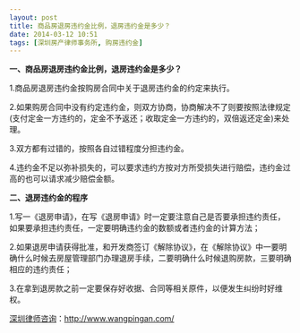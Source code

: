 ```yaml
---
layout: post
title: 商品房退房违约金比例，退房违约金是多少？
date: 2014-03-12 10:51
tags: [深圳房产律师事务所, 购房违约金]
---
```

<strong>一、商品房退房违约金比例，退房违约金是多少？</strong>

1.商品房退房违约金按购房合同中关于退房违约金的约定来执行。

2.如果购房合同中没有约定违约金，则双方协商，协商解决不了则要按照法律规定(支付定金一方违约的，定金不予返还；收取定金一方违约的，双倍返还定金)来处理。

3.双方都有过错的，按照各自过错程度分担违约金。

4.违约金不足以弥补损失的，可以要求违约方按对方所受损失进行赔偿，违约金过高的也可以请求减少赔偿金额。

<strong>二、退房违约金的程序</strong>

1.写一《退房申请》，在写《退房申请》时一定要注意自己是否要承担违约责任，如果要承担违约责任，一定要明确违约金的数额或者违约金的计算方法；

2.如果退房申请获得批准，和开发商签订《解除协议》，在《解除协议》中一要明确什么时候去房屋管理部门办理退房手续，二要明确什么时候退购房款，三要明确相应的违约责任；

3.在拿到退房款之前一定要保存好收据、合同等相关原件，以便发生纠纷时好维权。

<a href="http://www.wangpingan.com/">深圳律师咨询</a>：<a href="http://www.wangpingan.com/">http://www.wangpingan.com/</a>

